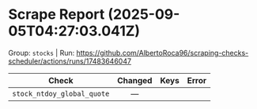 # Scrape Report (2025-09-05T04:27:03.041Z)

Group: `stocks`  |  Run: https://github.com/AlbertoRoca96/scraping-checks-scheduler/actions/runs/17483646047

| Check | Changed | Keys | Error |
|---|:---:|:--|:--|
| `stock_ntdoy_global_quote` | — |  |  |
